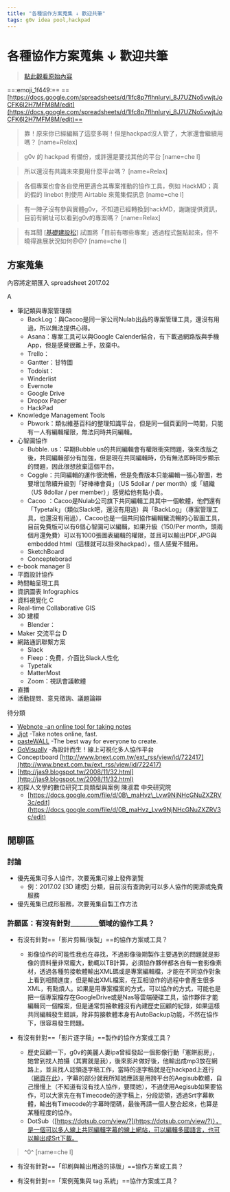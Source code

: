 ```yaml
---
title: "各種協作方案蒐集 ↓ 歡迎共筆"
tags: g0v idea pool,hackpad
---
```


# 各種協作方案蒐集 ↓ 歡迎共筆

> [點此觀看原始內容](https://g0v.hackpad.tw/D9MJr53TC4B)

==:emoji_1f449:==  ==[https://docs.google.com/spreadsheets/d/1lfc8p7flhnluryi_8J7UZNo5vwjtJoCFK6I2H7MFM8M/edit](https://docs.google.com/spreadsheets/d/1lfc8p7flhnluryi_8J7UZNo5vwjtJoCFK6I2H7MFM8M/edit)==
> 靠！原來你已經編輯了這麼多啊！但是hackpad沒人管了，大家還會繼續用嗎？
> [name=Relax]

> g0v 的 hackpad 有備份，或許還是要找其他的平台
> [name=che l]

> 所以還沒有共識未來要用什麼平台嗎？
> [name=Relax]

> 各個專案也會各自使用更適合其專案推動的協作工具，例如 HackMD；真的假的 linebot 則使用 Airtable 來蒐集假訊息
> [name=che l]

> 有一陣子沒有參與實體g0v，不知道已經轉換到hackMD，謝謝提供資訊，目前有網址可以看到g0v的專案嗎？
> [name=Relax]

> 有耳聞 \[[基礎建設松](https://g0v.hackpad.tw/ITWOf458uSt)\] 試圖將「目前有哪些專案」透過程式盤點起來，但不曉得進展狀況如何@@?
> [name=che l]


## 方案蒐集

內容將定期匯入 spreadsheet 2017.02

A
- 筆記類與專案管理類
    - BackLog：與Cacoo是同一家公司Nulab出品的專案管理工具，還沒有用過，所以無法提供心得。
    - Asana：專案工具可以與Google Calender結合，有下載過網路版與手機App，但是感覺很難上手，放棄中。
    - Trello：
    - Gantter：甘特圖
    - Todoist：
    - Winderlist
    - Evernote
    - Google Drive
    - Dropox Paper
    - HackPad
- Knowledge Management Tools
    - Pbwork：類似維基百科的整理知識平台，但是同一個頁面同一時間，只能有一人有編輯權限，無法同時共同編輯。
- 心智圖協作
    - Bubble. us：早期Bubble us的共同編輯會有權限衝突問題，後來改版之後，共同編輯部分有加強，但是現在共同編輯時，仍有無法即時同步顯示的問題，因此很想放棄這個平台。
    - Coggle：共同編輯的運作很流暢，但是免費版本只能編輯一張心智圖，若要增加幣續升級到「好棒棒會員」（US 5dollar / per month）或「組織（US 8dollar / per member）」感覺給他有點小貴。
    - Cacoo ：Cacoo是Nulab公司旗下共同編輯工具其中一個軟體，他們還有「Typetalk」（類似Slack吧，還沒有用過）與「BackLog」（專案管理工具，也還沒有用過），Cacoo也是一個共同協作編輯蠻流暢的心智圖工具，目前免費版可以有6個心智圖可以編輯，如果升級（150/Per month，頭兩個月還免費）可以有1000張圖表編輯的權限，並且可以輸出PDF,JPG與embedded html（這樣就可以掛來hackpad），個人感覺不錯用。
    - SketchBoard
    - Concepteborad
- e-book manager
B
- 平面設計協作
- 時間軸呈現工具
- 資訊圖表 Infographics
- 資料視覺化
C
- Real-time Collaborative GIS
- 3D 建模
    - Blender：
- Maker 交流平台
D
- 網路通訊聯繫方案
    - Slack
    - Fleep：免費，介面比Slack人性化
    - Typetalk
    - MatterMost
    - Zoom：視訊會議軟體
- 直播
- 活動提問、意見徵詢、議題論辯


待分類
- [Webnote -an online tool for taking notes](http://www.aypwip.org/webnote/)
- [Jjot](http://jjot.com/) -Take notes online, fast.
- [pasteWALL](https://pw.aotter.net/) -The best way for everyone to create.
- [GoVisually](http://www.freegroup.org/2014/02/govisually/)  -為設計而生！線上可視化多人協作平台
- Conceptboard [http://www.bnext.com.tw/ext_rss/view/id/722417](http://www.bnext.com.tw/ext_rss/view/id/722417)
- [http://jas9.blogspot.tw/2008/11/32.html](http://jas9.blogspot.tw/2008/11/32.html)
- 初探人文學的數位研究工具類型與案例 陳淑君 中央研究院
    - [https://docs.google.com/file/d/0B\_maHvz\_Lvw9NjNHcGNuZXZRV3c/edit](https://docs.google.com/file/d/0B_maHvz_Lvw9NjNHcGNuZXZRV3c/edit)


## 閒聊區


### 討論

- 優先蒐集可多人協作，次要蒐集可線上發佈瀏覽
    - 例：2017.02 \[3D 建模\] 分類，目前沒有查詢到可以多人協作的開源或免費服務
- 優先蒐集已成形服務，次要蒐集自製工作方法

### 許願區：有沒有針對＿＿＿＿領域的協作工具？


- 有沒有針對==「影片剪輯/後製」==的協作方案或工具？
    - 影像協作的可能性我也在尋找，不過影像後期製作主要遇到的問題就是影像的資料量非常龐大，動輒以TB計算，必須協作夥伴都各自有一套影像素材，透過各種剪接軟體輸出XML碼或是專案編輯檔，才能在不同協作對象上看到相關進度，但是輸出XML檔案，在互相協作的過程中會產生很多XML，有點煩人。如果是用專案檔案的方式，可以協作的方式，可能也是把一個專案檔存在GoogleDrive或是Nas等雲端硬碟工具，協作夥伴才能編輯同一個檔案，但是通常剪接軟體沒有內建歷史回顧的紀錄，如果這樣共同編輯發生錯誤，除非剪接軟體本身有AutoBackup功能，不然在協作下，很容易發生問題。

- 有沒有針對==「影片逐字稿」==製作的協作方案或工具？
    - 歷史回顧一下，g0v的美麗人妻ipa曾經發起一個影像行動「憲餅廚房」，她曾到找人拍攝（其實就是我），後來影片做好後，他輸出成mp3放在網路上，並且找人認領逐字稿工作，當時的逐字稿就是在hackpad上進行（[網頁在此](https://g0v.hackpad.tw/VT5Bi66TjLd)），字幕的部分就我所知她應該是用跨平台的Aegisub軟體，自己慢慢上（不知道有沒有找人協作，要問她），不過使用Aegisub如果要協作，可以大家先在有Timecode的逐字稿上，分段認領，透過Srt字幕軟體，輸出有Timecode的字幕時間碼，最後再請一個人整合起來，也算是某種程度的協作。
    - DotSub（[https://dotsub.com/view/?](https://dotsub.com/view/?)），是一個可以多人線上共同編輯字幕的線上網站，可以編輯多國語言，也可以輸出成Srt下載。
> ^0^
> [name=che l]


- 有沒有針對==「印刷與輸出用途的排版」==協作方案或工具？

- 有沒有針對==「案例蒐集與 tag 系統」==協作方案或工具？






